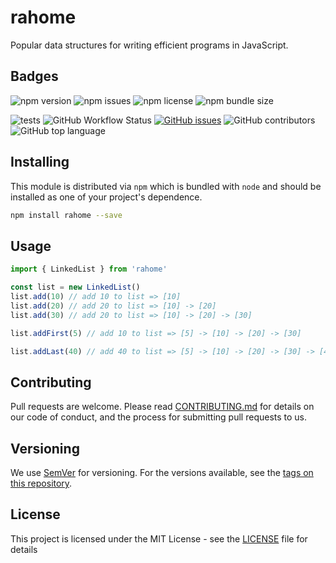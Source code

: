 # rahome

Popular data structures for writing efficient programs in JavaScript.

## Badges

![npm version](https://img.shields.io/npm/v/rahome?style=flat-square)
![npm issues](https://img.shields.io/npm/dm/rahome?style=flat-square)
![npm license](https://img.shields.io/npm/l/rahome?style=flat-square)
![npm bundle size](https://img.shields.io/bundlephobia/minzip/rahome?style=flat-square)

![tests](https://github.com/sagar-gavhane/rahome/workflows/tests/badge.svg)
![GitHub Workflow Status](https://img.shields.io/github/workflow/status/sagar-gavhane/rahome/tests?style=flat-square)
[![GitHub issues](https://img.shields.io/github/issues/sagar-gavhane/rahome?style=flat-square)](https://github.com/sagar-gavhane/rahome/issues)
![GitHub contributors](https://img.shields.io/github/contributors-anon/sagar-gavhane/rahome?style=flat-square)
![GitHub top language](https://img.shields.io/github/languages/top/sagar-gavhane/rahome?style=flat-square)

## Installing

This module is distributed via `npm` which is bundled with `node` and should be installed as one of your project's dependence.

```bash
npm install rahome --save
```

## Usage

```javascript
import { LinkedList } from 'rahome'

const list = new LinkedList()
list.add(10) // add 10 to list => [10]
list.add(20) // add 20 to list => [10] -> [20]
list.add(30) // add 20 to list => [10] -> [20] -> [30]

list.addFirst(5) // add 10 to list => [5] -> [10] -> [20] -> [30]

list.addLast(40) // add 40 to list => [5] -> [10] -> [20] -> [30] -> [40]
```

## Contributing

Pull requests are welcome. Please read [CONTRIBUTING.md](https://github.com/sagar-gavhane/rahome/blob/master/CONTRIBUTING.md) for details on our code of conduct, and the process for submitting pull requests to us.

## Versioning

We use [SemVer](http://semver.org/) for versioning. For the versions available, see the [tags on this repository](https://github.com/sagar-gavhane/rahome/tags).

## License

This project is licensed under the MIT License - see the [LICENSE](https://github.com/sagar-gavhane/rahome/blob/master/LICENSE) file for details
